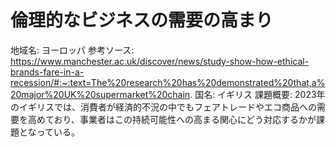 # 倫理的なビジネスの需要の高まり

地域名: ヨーロッパ
参考ソース: https://www.manchester.ac.uk/discover/news/study-show-how-ethical-brands-fare-in-a-recession/#:~:text=The%20research%20has%20demonstrated%20that,a%20major%20UK%20supermarket%20chain.
国名: イギリス
課題概要: 2023年のイギリスでは、消費者が経済的不況の中でもフェアトレードやエコ商品への需要を高めており、事業者はこの持続可能性への高まる関心にどう対応するかが課題となっている。